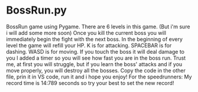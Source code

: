 # BossRun.py
BossRun game using Pygame.
There are 6 levels in this game. (But i'm sure i will add some more soon)
Once you kill the current boss you will immediately begin the fight with the next boss.
In the beginning of every level the game will refill your HP.
K is for attacking.
SPACEBAR is for dashing.
WASD is for moving.
If you touch the boss it will deal damage to you
I added a timer so you will see how fast you are in the boss run.
Trust me, at first you will struggle, but if you learn the boss' attacks and if you move properly, you will destroy all the bosses.
Copy the code in the other file, prin it in VS code, run it and i hope you enjoy!
For the speedrunners: My record time is 14:789 seconds so try your best to set the new record!
